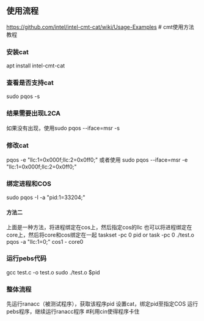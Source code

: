 ## 使用流程
https://github.com/intel/intel-cmt-cat/wiki/Usage-Examples # cmt使用方法教程


### 安装cat
apt install intel-cmt-cat

### 查看是否支持cat
sudo pqos -s
### 结果需要出现L2CA
如果没有出现，使用sudo pqos --iface=msr -s


### 修改cat
pqos -e "llc:1=0x000f;llc:2=0x0ff0;"
或者使用 sudo pqos --iface=msr -e "llc:1=0x000f;llc:2=0x0ff0;"


### 绑定进程和COS
sudo pqos -I -a "pid:1=33204;"


#### 方法二
上面是一种方法，将进程绑定在cos上，然后指定cos的llc
也可以将进程绑定在core上，然后将core和cos绑定在一起
taskset -pc 0 pid  or task -pc 0 ./test.o
pqos -a "llc:1=0;" cos1 - core0


### 运行pebs代码
gcc test.c -o test.o
sudo ./test.o $pid

### 整体流程
先运行ranacc（被测试程序），获取该程序pid
设置cat，绑定pid至指定COS
运行pebs程序，继续运行ranacc程序
#利用cin使得程序卡住
